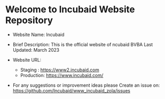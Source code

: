# Welcome to Incubaid Website Repository

- Website Name: Incubaid
- Brief Description: This is the official website of ncubaid BVBA
Last Updated: March 2023

- Website URL:
  - Staging : https://www2.incubaid.com
  - Production: https://www.incubaid.com/

- For any suggestions or improvement ideas please 
Create an issue on: https://github.com/Incubaid/www_incubaid_zola/issues





